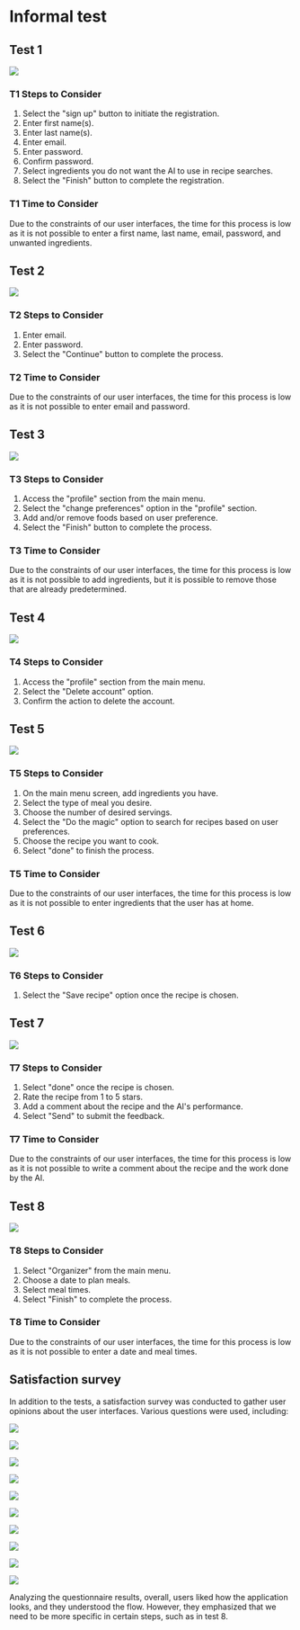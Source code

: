 # Informal test
## Test 1
![](https://github.com/Laimlobering/Proyectos-LIS-2023/blob/Tercera_entrega/Assets/P1.png)

### T1 Steps to Consider

1. Select the "sign up" button to initiate the registration.
2. Enter first name(s).
3. Enter last name(s).
4. Enter email.
5. Enter password.
6. Confirm password.
7. Select ingredients you do not want the AI to use in recipe searches.
8. Select the "Finish" button to complete the registration.

### T1 Time **to Consider**
Due to the constraints of our user interfaces, the time for this process is low as it is not possible to enter a first name, last name, email, password, and unwanted ingredients.

## Test 2
![](https://github.com/Laimlobering/Proyectos-LIS-2023/blob/Tercera_entrega/Assets/P2.png)

### T2 Steps to Consider

1. Enter email.
2. Enter password.
3. Select the "Continue" button to complete the process.

### T2 Time **to Consider**
Due to the constraints of our user interfaces, the time for this process is low as it is not possible to enter email and password.

## Test 3
![](https://github.com/Laimlobering/Proyectos-LIS-2023/blob/Tercera_entrega/Assets/P3.png)

### T3 Steps to Consider

1. Access the "profile" section from the main menu.
2. Select the "change preferences" option in the "profile" section.
3. Add and/or remove foods based on user preference.
4. Select the "Finish" button to complete the process.

### T3 Time **to Consider**
Due to the constraints of our user interfaces, the time for this process is low as it is not possible to add ingredients, but it is possible to remove those that are already predetermined.

## Test 4
![](https://github.com/Laimlobering/Proyectos-LIS-2023/blob/Tercera_entrega/Assets/P4.png)

### T4 Steps to Consider

1. Access the "profile" section from the main menu.
2. Select the "Delete account" option.
3. Confirm the action to delete the account.


## Test 5
![](https://github.com/Laimlobering/Proyectos-LIS-2023/blob/Tercera_entrega/Assets/P5.png)
### T5 Steps to Consider
1. On the main menu screen, add ingredients you have.
2. Select the type of meal you desire.
3. Choose the number of desired servings.
4. Select the "Do the magic" option to search for recipes based on user preferences.
5. Choose the recipe you want to cook.
6. Select "done" to finish the process.

### T5 Time **to Consider**
Due to the constraints of our user interfaces, the time for this process is low as it is not possible to enter ingredients that the user has at home.

## Test 6
![](https://github.com/Laimlobering/Proyectos-LIS-2023/blob/Tercera_entrega/Assets/P6.png )
### T6 Steps to Consider

1. Select the "Save recipe" option once the recipe is chosen.

## Test 7
![](https://github.com/Laimlobering/Proyectos-LIS-2023/blob/Tercera_entrega/Assets/P7.png)

### T7 Steps to Consider

1. Select "done" once the recipe is chosen.
2. Rate the recipe from 1 to 5 stars.
3. Add a comment about the recipe and the AI's performance.
4. Select "Send" to submit the feedback.

### T7 Time **to Consider**
Due to the constraints of our user interfaces, the time for this process is low as it is not possible to write a comment about the recipe and the work done by the AI.

## Test 8
![](https://github.com/Laimlobering/Proyectos-LIS-2023/blob/Tercera_entrega/Assets/P8.png)
### T8 Steps to Consider

1. Select "Organizer" from the main menu.
2. Choose a date to plan meals.
3. Select meal times.
4. Select "Finish" to complete the process.

### T8 Time **to Consider**
Due to the constraints of our user interfaces, the time for this process is low as it is not possible to enter a date and meal times.

## Satisfaction survey
In addition to the tests, a satisfaction survey was conducted to gather user opinions about the user interfaces. Various questions were used, including:

![](https://github.com/Laimlobering/Proyectos-LIS-2023/blob/Tercera_entrega/Assets/ps1.png)


![](https://github.com/Laimlobering/Proyectos-LIS-2023/blob/Tercera_entrega/Assets/ps2.png)


![](https://github.com/Laimlobering/Proyectos-LIS-2023/blob/Tercera_entrega/Assets/ps3.png)


![](https://github.com/Laimlobering/Proyectos-LIS-2023/blob/Tercera_entrega/Assets/ps4.png)


![](https://github.com/Laimlobering/Proyectos-LIS-2023/blob/Tercera_entrega/Assets/ps5.png)


![](https://github.com/Laimlobering/Proyectos-LIS-2023/blob/Tercera_entrega/Assets/ps6.png)


![](https://github.com/Laimlobering/Proyectos-LIS-2023/blob/Tercera_entrega/Assets/ps7.png)


![](https://github.com/Laimlobering/Proyectos-LIS-2023/blob/Tercera_entrega/Assets/ps8.png)


![](https://github.com/Laimlobering/Proyectos-LIS-2023/blob/Tercera_entrega/Assets/ps9.png)


![](https://github.com/Laimlobering/Proyectos-LIS-2023/blob/Tercera_entrega/Assets/ps10.png)

Analyzing the questionnaire results, overall, users liked how the application looks, and they understood the flow. However, they emphasized that we need to be more specific in certain steps, such as in test 8.
